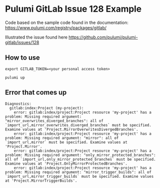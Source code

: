 # Pulumi GitLab Issue 128 Example

Code based on the sample code found in the documentation: https://www.pulumi.com/registry/packages/gitlab/

Illustrated the issue found here https://github.com/pulumi/pulumi-gitlab/issues/128

## How to use

`export GITLAB_TOKEN=<your personal access token>`

`pulumi up`


## Error that comes up

```
Diagnostics:
  gitlab:index:Project (my-project):
    error: gitlab:index/project:Project resource 'my-project' has a problem: Missing required argument: "mirror_overwrites_diverged_branches": all of `import_url,mirror_overwrites_diverged_branches` must be specified. Examine values at 'Project.MirrorOverwritesDivergedBranches'.
    error: gitlab:index/project:Project resource 'my-project' has a problem: Missing required argument: "mirror": all of `import_url,mirror` must be specified. Examine values at 'Project.Mirror'.
    error: gitlab:index/project:Project resource 'my-project' has a problem: Missing required argument: "only_mirror_protected_branches": all of `import_url,only_mirror_protected_branches` must be specified. Examine values at 'Project.OnlyMirrorProtectedBranches'.
    error: gitlab:index/project:Project resource 'my-project' has a problem: Missing required argument: "mirror_trigger_builds": all of `import_url,mirror_trigger_builds` must be specified. Examine values at 'Project.MirrorTriggerBuilds'.
```
